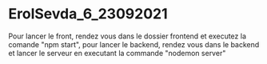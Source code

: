 # ErolSevda_6_23092021 
Pour lancer le front,  rendez vous dans le dossier frontend et executez la comande "npm start", pour lancer le backend, rendez vous dans le backend et lancer le serveur en executant la commande "nodemon server"

